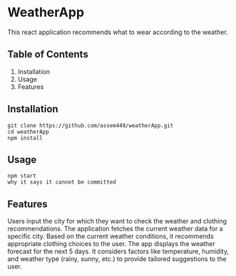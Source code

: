 # WeatherApp

This react application recommends what to wear according to the weather.

## Table of Contents
1. Installation
2. Usage
3. Features

## Installation

```
git clone https://github.com/assem449/weatherApp.git
cd weatherApp
npm install
```

## Usage

```
npm start
why it says it cannot be committed 
```

## Features

Users input the city for which they want to check the weather and clothing recommendations.
The application fetches the current weather data for a specific city.
Based on the current weather conditions, it recommends appropriate clothing choices to the user.
The app displays the weather forecast for the next 5 days.
It considers factors like temperature, humidity, and weather type (rainy, sunny, etc.) to provide tailored suggestions to the user.